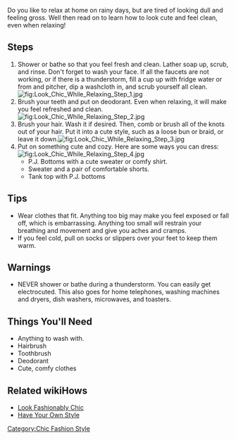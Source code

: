 Do you like to relax at home on rainy days, but are tired of looking
dull and feeling gross. Well then read on to learn how to look cute and
feel clean, even when relaxing!

## Steps

1.  Shower or bathe so that you feel fresh and clean. Lather soap up,
    scrub, and rinse. Don't forget to wash your face. If all the faucets
    are not working, or if there is a thunderstorm, fill a cup up with
    fridge water or from and pitcher, dip a washcloth in, and scrub
    yourself all
    clean.![](Look_Chic_While_Relaxing_Step_1.jpg "fig:Look_Chic_While_Relaxing_Step_1.jpg")
2.  Brush your teeth and put on deodorant. Even when relaxing, it will
    make you feel refreshed and
    clean.![](Look_Chic_While_Relaxing_Step_2.jpg "fig:Look_Chic_While_Relaxing_Step_2.jpg")
3.  Brush your hair. Wash it if desired. Then, comb or brush all of the
    knots out of your hair. Put it into a cute style, such as a loose
    bun or braid, or leave it
    down.![](Look_Chic_While_Relaxing_Step_3.jpg "fig:Look_Chic_While_Relaxing_Step_3.jpg")
4.  Put on something cute and cozy. Here are some ways you can
    dress:![](Look_Chic_While_Relaxing_Step_4.jpg "fig:Look_Chic_While_Relaxing_Step_4.jpg")
    -   P.J. Bottoms with a cute sweater or comfy shirt.
    -   Sweater and a pair of comfortable shorts.
    -   Tank top with P.J. bottoms

## Tips

-   Wear clothes that fit. Anything too big may make you feel exposed or
    fall off, which is embarrassing. Anything too small will restrain
    your breathing and movement and give you aches and cramps.
-   If you feel cold, pull on socks or slippers over your feet to keep
    them warm.

## Warnings

-   NEVER shower or bathe during a thunderstorm. You can easily get
    electrocuted. This also goes for home telephones, washing machines
    and dryers, dish washers, microwaves, and toasters.

## Things You'll Need

-   Anything to wash with.
-   Hairbrush
-   Toothbrush
-   Deodorant
-   Cute, comfy clothes

## Related wikiHows

-   [Look Fashionably Chic](Look_Fashionably_Chic "wikilink")
-   [Have Your Own Style](Have_Your_Own_Style "wikilink")

[Category:Chic Fashion Style](Category:Chic_Fashion_Style "wikilink")